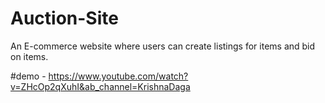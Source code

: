 # Auction-Site
An E-commerce website where users can create listings for items and bid on items.

#demo - https://www.youtube.com/watch?v=ZHcOp2qXuhI&ab_channel=KrishnaDaga

